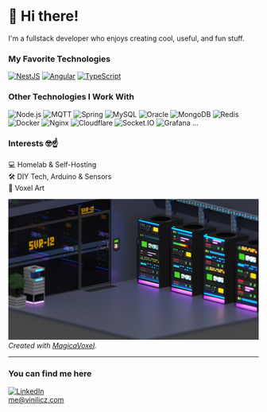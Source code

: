 # 👋 Hi there!

I'm a fullstack developer who enjoys creating cool, useful, and fun stuff.  

### My Favorite Technologies
[![NestJS](https://skillicons.dev/icons?i=nestjs)](https://nestjs.com)
[![Angular](https://skillicons.dev/icons?i=angular)](https://angular.io)
[![TypeScript](https://skillicons.dev/icons?i=typescript)](https://www.typescriptlang.org/)
<!-- <div align="left">
  <a href="https://nestjs.com" target="_blank">
    <img src="https://skillicons.dev/icons?i=nestjs" alt="NestJS" />
  </a>
  <a href="https://angular.io" target="_blank">
    <img src="https://skillicons.dev/icons?i=angular" alt="Angular" />
  </a>
</div> -->

### Other Technologies I Work With  
![Node.js](https://img.shields.io/badge/Node.js-339933?style=for-the-badge&logo=node.js&logoColor=white)
![MQTT](https://img.shields.io/badge/MQTT-660066?style=for-the-badge&logo=mqtt&logoColor=white)
![Spring](https://img.shields.io/badge/Spring-6DB33F?style=for-the-badge&logo=spring&logoColor=white)
![MySQL](https://img.shields.io/badge/MySQL-4479A1?style=for-the-badge&logo=mysql&logoColor=white)
![Oracle](https://img.shields.io/badge/Oracle-F80000?style=for-the-badge&logo=oracle&logoColor=white)
![MongoDB](https://img.shields.io/badge/MongoDB-47A248?style=for-the-badge&logo=mongodb&logoColor=white)
![Redis](https://img.shields.io/badge/Redis-DC382D?style=for-the-badge&logo=redis&logoColor=white)
![Docker](https://img.shields.io/badge/Docker-2496ED?style=for-the-badge&logo=docker&logoColor=white)
![Nginx](https://img.shields.io/badge/Nginx-009639?style=for-the-badge&logo=nginx&logoColor=white)
![Cloudflare](https://img.shields.io/badge/Cloudflare-F38020?style=for-the-badge&logo=cloudflare&logoColor=white)
![Socket.IO](https://img.shields.io/badge/Socket.IO-010101?style=for-the-badge&logo=socketdotio&logoColor=white)
![Grafana](https://img.shields.io/badge/Grafana-F46800?style=for-the-badge&logo=grafana&logoColor=white)
...

### Interests 🤓☝️
💻 Homelab & Self-Hosting  
🛠️ DIY Tech, Arduino & Sensors  
🎨 Voxel Art  

![Voxel Art](./assets/voxel-servers.jpg)
*Created with [MagicaVoxel](https://ephtracy.github.io/).*


---

### You can find me here
[![LinkedIn](https://img.shields.io/badge/LinkedIn-blue?style=flat&logo=linkedin&logoColor=white)](https://www.linkedin.com/in/vinicius-licz)  
[me@vinilicz.com](mailto:me@vinilicz.com)
